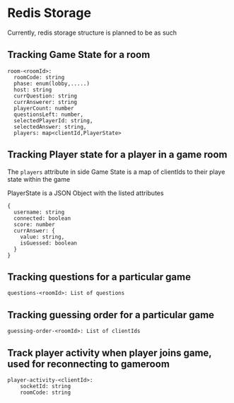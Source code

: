 # Redis Storage

Currently, redis storage structure is planned to be as such

## Tracking Game State for a room

```
room-<roomId>:
  roomCode: string
  phase: enum(lobby,.....)
  host: string
  currQuestion: string
  currAnswerer: string
  playerCount: number
  questionsLeft: number,
  selectedPlayerId: string,
  selectedAnswer: string,
  players: map<clientId,PlayerState>

```

## Tracking Player state for a player in a game room

The `players` attribute in side Game State is a map of clientIds to their playe state within the game

PlayerState is a JSON Object with the listed attributes

```
{
  username: string
  connected: boolean
  score: number
  currAnswer: {
    value: string,
    isGuessed: boolean
  }
}
```

## Tracking questions for a particular game

```
questions-<roomId>: List of questions
```

## Tracking guessing order for a particular game

```
guessing-order-<roomId>: List of clientIds
```

## Track player activity when player joins game, used for reconnecting to gameroom

```
player-activity-<clientId>:
    socketId: string
    roomCode: string
```
